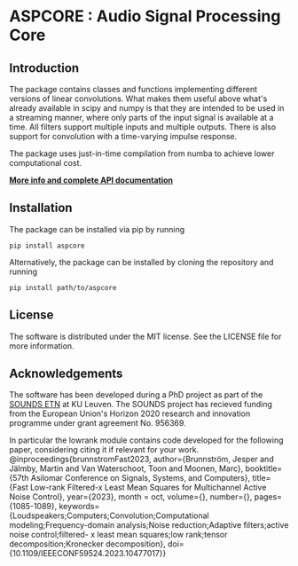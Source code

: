 # ASPCORE : Audio Signal Processing Core
## Introduction
The package contains classes and functions implementing different versions of linear convolutions. What makes them useful above what's already available in scipy and numpy is that they are intended to be used in a streaming manner, where only parts of the input signal is available at a time. All filters support multiple inputs and multiple outputs. There is also support for convolution with a time-varying impulse response. 

The package uses just-in-time compilation from numba to achieve lower computational cost. 

**[More info and complete API documentation](https://sounds-research.github.io/aspcore/)**

## Installation
The package can be installed via pip by running
```
pip install aspcore
```
Alternatively, the package can be installed by cloning the repository and running
```
pip install path/to/aspcore
```

## License
The software is distributed under the MIT license. See the LICENSE file for more information.

## Acknowledgements
The software has been developed during a PhD project as part of the [SOUNDS ETN](https://www.sounds-etn.eu) at KU Leuven. The SOUNDS project has recieved funding from the European Union's Horizon 2020 research and innovation programme under grant agreement No. 956369.

In particular the lowrank module contains code developed for the following paper, considering citing it if relevant for your work.
@inproceedings{brunnstromFast2023,
  author={Brunnström, Jesper and Jälmby, Martin and Van Waterschoot, Toon and Moonen, Marc},
  booktitle={57th Asilomar Conference on Signals, Systems, and Computers}, 
  title={Fast Low-rank Filtered-x Least Mean Squares for Multichannel Active Noise Control}, 
  year={2023},
  month = oct,
  volume={},
  number={},
  pages={1085-1089},
  keywords={Loudspeakers;Computers;Convolution;Computational modeling;Frequency-domain analysis;Noise reduction;Adaptive filters;active noise control;filtered- x least mean squares;low rank;tensor decomposition;Kronecker decomposition},
  doi={10.1109/IEEECONF59524.2023.10477017}}
